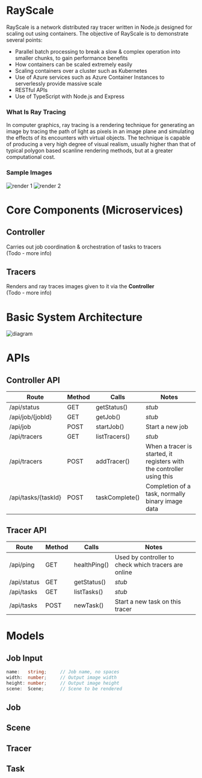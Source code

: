 # RayScale
RayScale is a network distributed ray tracer written in Node.js designed for scaling out using containers. The objective of RayScale is to demonstrate several points:
 - Parallel batch processing to break a slow & complex operation into smaller chunks, to gain performance benefits
 - How containers can be scaled extremely easily 
 - Scaling containers over a cluster such as Kubernetes
 - Use of Azure services such as Azure Container Instances to serverlessly provide massive scale
 - RESTful APIs
 - Use of TypeScript with Node.js and Express

### What Is Ray Tracing
In computer graphics, ray tracing is a rendering technique for generating an image by tracing the path of light as pixels in an image plane and simulating the effects of its encounters with virtual objects. The technique is capable of producing a very high degree of visual realism, usually higher than that of typical polygon based scanline rendering methods, but at a greater computational cost.

### Sample Images
![render 1](https://user-images.githubusercontent.com/14982936/40837744-627bab34-6593-11e8-981f-4df7685ba76c.png)
![render 2](https://user-images.githubusercontent.com/14982936/40837745-628f91b2-6593-11e8-9917-f05a2ac277bd.png)



# Core Components (Microservices)
## Controller
Carries out job coordination & orchestration of tasks to tracers  
(Todo - more info)

## Tracers
Renders and ray traces images given to it via the **Controller**  
(Todo - more info)



# Basic System Architecture
![diagram](https://user-images.githubusercontent.com/14982936/40764441-fbed1ee0-64a0-11e8-86e8-b861c13f11b4.png)



# APIs
## Controller API

|Route|Method|Calls|Notes|
|---|---|---|---|
|/api/status|GET|getStatus()|*stub*|
|/api/job/{jobId}|GET|getJob()|*stub*|
|/api/job|POST|startJob()|Start a new job|
|/api/tracers|GET|listTracers()|*stub*|
|/api/tracers|POST|addTracer()|When a tracer is started, it registers with the controller using this|
|/api/tasks/{taskId}|POST|taskComplete()|Completion of a task, normally binary image data|

## Tracer API

|Route|Method|Calls|Notes|
|---|---|---|---|
|/api/ping|GET|healthPing()|Used by controller to check which tracers are online|
|/api/status|GET|getStatus()|*stub*|
|/api/tasks|GET|listTasks()|*stub*|
|/api/tasks|POST|newTask()|Start a new task on this tracer|



# Models

## Job Input
```typescript
name:   string;     // Job name, no spaces
width:  number;     // Output image width
height: number;     // Output image height
scene:  Scene;      // Scene to be rendered  
```

## Job
## Scene
## Tracer
## Task